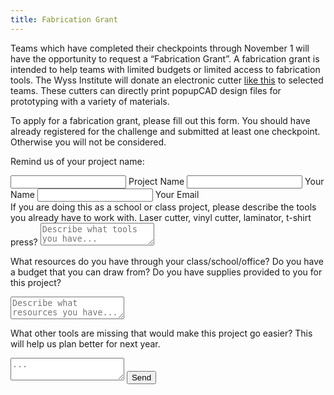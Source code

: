 ```yaml
---
title: Fabrication Grant
---
```


Teams which have completed their checkpoints through November 1 will have the opportunity to request a “Fabrication Grant”. A fabrication grant is intended to help teams with limited budgets or limited access to fabrication tools. The Wyss Institute will donate an electronic cutter [like this](http://www.silhouetteamerica.com/shop/machines/cameo) to selected teams.  These cutters can directly print popupCAD design files for prototyping with a variety of materials.

To apply for a fabrication grant, please fill out this form.  You should have already registered for the challenge and submitted at least one checkpoint.  Otherwise you will not be considered.

<form action="//formspree.io/{{site.contact_email}}" method="POST">
<input type='hidden' name='form_name' value='fabrication grant' />

Remind us of your project name:

<span class="input">
  <input type="text" name="project_name" value="" class="input__field">
  <label class="input__label">
    <span class="input__label-content">Project Name</span>
  </label>
</span>

<span class="input">
  <input type="text" name="captain_name" value="" class="input__field">
  <label class="input__label">
    <span class="input__label-content">Your Name</span>
  </label>
</span>

<span class="input">
  <input type="text" name="_replyto" value="" class="input__field">
  <label class="input__label">
    <span class="input__label-content">Your Email</span>
  </label>
</span>

<br>
If you are doing this as a school or class project, please describe the tools you already have to work with.  Laser cutter, vinyl cutter, laminator, t-shirt press?

<textarea name="existing_tools" placeholder="Describe what tools you have..."></textarea>

What resources do you have through your class/school/office?  Do you have a budget that you can draw from?  Do you have supplies provided to you for this project?

<textarea name="existing_resources" placeholder="Describe what resources you have..."></textarea>

What other tools are missing that would make this project go easier?  This will help us plan better for next year.

<textarea name="needed_tools" placeholder="..."></textarea>
<input type='hidden' name='_next' value='{{ site.form_redirect }}' />
<input type='hidden' name='_subject' value='[popupcad submission]fabrication grant' />
<input type='text' name='_gotcha' value='' style="display:none"/>
<input type='submit' value='Send' class="btn btn-1 black"/>
</form>